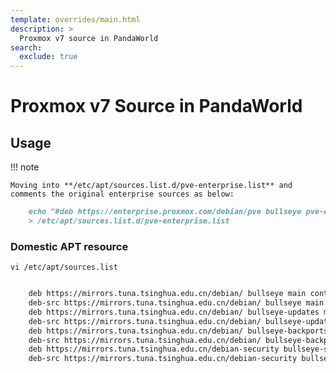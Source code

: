 ```yaml
---
template: overrides/main.html
description: >
  Proxmox v7 source in PandaWorld
search:
  exclude: true
---
```


# Proxmox v7 Source in PandaWorld

## Usage

!!! note

    Moving into **/etc/apt/sources.list.d/pve-enterprise.list** and comments the original enterprise sources as below:

```markdown
    echo "#deb https://enterprise.proxmox.com/debian/pve bullseye pve-enterprise" 
    > /etc/apt/sources.list.d/pve-enterprise.list
```

### Domestic APT resource

    vi /etc/apt/sources.list

```markdown

    deb https://mirrors.tuna.tsinghua.edu.cn/debian/ bullseye main contrib non-free
    deb-src https://mirrors.tuna.tsinghua.edu.cn/debian/ bullseye main contrib non-free
    deb https://mirrors.tuna.tsinghua.edu.cn/debian/ bullseye-updates main contrib non-free
    deb-src https://mirrors.tuna.tsinghua.edu.cn/debian/ bullseye-updates main contrib non-free
    deb https://mirrors.tuna.tsinghua.edu.cn/debian/ bullseye-backports main contrib non-free
    deb-src https://mirrors.tuna.tsinghua.edu.cn/debian/ bullseye-backports main contrib non-free
    deb https://mirrors.tuna.tsinghua.edu.cn/debian-security bullseye-security main contrib non-free
    deb-src https://mirrors.tuna.tsinghua.edu.cn/debian-security bullseye-security main contrib non-free
```
